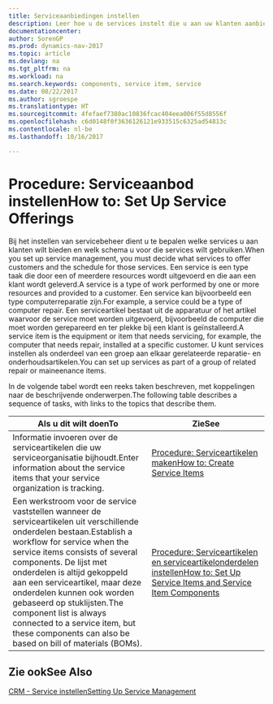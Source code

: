 ```yaml
---
title: Serviceaanbiedingen instellen
description: Leer hoe u de services instelt die u aan uw klanten aanbiedt.
documentationcenter: 
author: SorenGP
ms.prod: dynamics-nav-2017
ms.topic: article
ms.devlang: na
ms.tgt_pltfrm: na
ms.workload: na
ms.search.keywords: components, service item, service
ms.date: 08/22/2017
ms.author: sgroespe
ms.translationtype: HT
ms.sourcegitcommit: 4fefaef7380ac10836fcac404eea006f55d8556f
ms.openlocfilehash: c6d0148f0f3636126121e933515c6325ad54813c
ms.contentlocale: nl-be
ms.lasthandoff: 10/16/2017

---
```


# <a name="how-to-set-up-service-offerings"></a><span data-ttu-id="2d899-103">Procedure: Serviceaanbod instellen</span><span class="sxs-lookup"><span data-stu-id="2d899-103">How to: Set Up Service Offerings</span></span>
<span data-ttu-id="2d899-104">Bij het instellen van servicebeheer dient u te bepalen welke services u aan klanten wilt bieden en welk schema u voor die services wilt gebruiken.</span><span class="sxs-lookup"><span data-stu-id="2d899-104">When you set up service management, you must decide what services to offer customers and the schedule for those services.</span></span> <span data-ttu-id="2d899-105">Een service is een type taak die door een of meerdere resources wordt uitgevoerd en die aan een klant wordt geleverd.</span><span class="sxs-lookup"><span data-stu-id="2d899-105">A service is a type of work performed by one or more resources and provided to a customer.</span></span> <span data-ttu-id="2d899-106">Een service kan bijvoorbeeld een type computerreparatie zijn.</span><span class="sxs-lookup"><span data-stu-id="2d899-106">For example, a service could be a type of computer repair.</span></span> <span data-ttu-id="2d899-107">Een serviceartikel bestaat uit de apparatuur of het artikel waarvoor de service moet worden uitgevoerd, bijvoorbeeld de computer die moet worden gerepareerd en ter plekke bij een klant is geïnstalleerd.</span><span class="sxs-lookup"><span data-stu-id="2d899-107">A service item is the equipment or item that needs servicing, for example, the computer that needs repair, installed at a specific customer.</span></span> <span data-ttu-id="2d899-108">U kunt services instellen als onderdeel van een groep aan elkaar gerelateerde reparatie- en onderhoudsartikelen.</span><span class="sxs-lookup"><span data-stu-id="2d899-108">You can set up services as part of a group of related repair or maineenance items.</span></span>  
  
<span data-ttu-id="2d899-109">In de volgende tabel wordt een reeks taken beschreven, met koppelingen naar de beschrijvende onderwerpen.</span><span class="sxs-lookup"><span data-stu-id="2d899-109">The following table describes a sequence of tasks, with links to the topics that describe them.</span></span>  
  
|<span data-ttu-id="2d899-110">**Als u dit wilt doen**</span><span class="sxs-lookup"><span data-stu-id="2d899-110">**To**</span></span>|<span data-ttu-id="2d899-111">**Zie**</span><span class="sxs-lookup"><span data-stu-id="2d899-111">**See**</span></span>|  
|------------|-------------|  
|<span data-ttu-id="2d899-112">Informatie invoeren over de serviceartikelen die uw serviceorganisatie bijhoudt.</span><span class="sxs-lookup"><span data-stu-id="2d899-112">Enter information about the service items that your service organization is tracking.</span></span>|[<span data-ttu-id="2d899-113">Procedure: Serviceartikelen maken</span><span class="sxs-lookup"><span data-stu-id="2d899-113">How to: Create Service Items</span></span>](service-how-to-create-service-items.md)|  
|<span data-ttu-id="2d899-114">Een werkstroom voor de service vaststellen wanneer de serviceartikelen uit verschillende onderdelen bestaan.</span><span class="sxs-lookup"><span data-stu-id="2d899-114">Establish a workflow for service when the service items consists of several components.</span></span> <span data-ttu-id="2d899-115">De lijst met onderdelen is altijd gekoppeld aan een serviceartikel, maar deze onderdelen kunnen ook worden gebaseerd op stuklijsten.</span><span class="sxs-lookup"><span data-stu-id="2d899-115">The component list is always connected to a service item, but these components can also be based on bill of materials (BOMs).</span></span>|[<span data-ttu-id="2d899-116">Procedure: Serviceartikelen en serviceartikelonderdelen instellen</span><span class="sxs-lookup"><span data-stu-id="2d899-116">How to: Set Up Service Items and Service Item Components</span></span>](service-how-setup-service-items.md)|  
  
## <a name="see-also"></a><span data-ttu-id="2d899-117">Zie ook</span><span class="sxs-lookup"><span data-stu-id="2d899-117">See Also</span></span>  
[<span data-ttu-id="2d899-118">CRM - Service instellen</span><span class="sxs-lookup"><span data-stu-id="2d899-118">Setting Up Service Management</span></span>](service-setup-service.md)   
